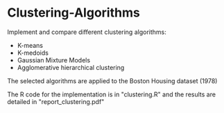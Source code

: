 # Clustering-Algorithms

Implement and compare different clustering algorithms: 

* K-means
* K-medoids
* Gaussian Mixture Models
* Agglomerative hierarchical clustering

The selected algorithms are applied to the Boston Housing dataset (1978)

The R code for the implementation is in "clustering.R" and the results are detailed in "report_clustering.pdf"

